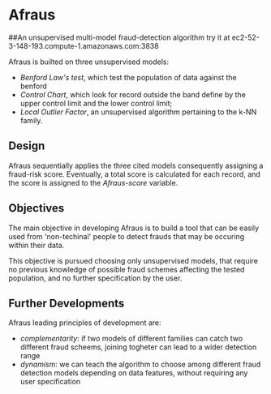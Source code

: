 # Afraus
##An unsupervised multi-model fraud-detection algorithm
try it at ec2-52-3-148-193.compute-1.amazonaws.com:3838



Afraus is builted on three unsupervised models:

- *Benford Law's test*, which test the population of data against the benford
- *Control Chart*, which look for record outside the band define by the upper control limit and the lower control limit;
- *Local Outlier Factor*, an unsupervised algorithm pertaining to the k-NN family.

## Design

Afraus sequentially applies the three cited models consequently assigning a fraud-risk score.
Eventually, a total score is calculated for each record, and the score is assigned to the *Afraus-score* variable.

## Objectives
The main objective in developing Afraus is to build a tool that can be easily used from 
'non-techinal' people to detect frauds that may be occuring within their data.

This objective is pursued choosing only unsupervised models, that require no previous knowledge of possible
fraud schemes affecting the tested population, and no further specification by the user.

## Further Developments

Afraus leading principles of development are:

- *complementarity*: if two models of different families can catch two different fraud scheems, joining togheter can lead to a wider detection range
- *dynamism*: we can teach the algorithm to choose among different fraud detection models depending on data features, without requiring any user specification
